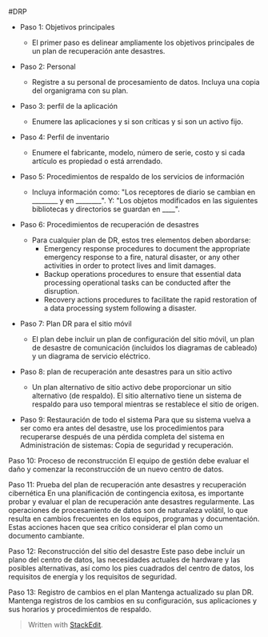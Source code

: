#DRP
- Paso 1: Objetivos principales
	-  El primer paso es delinear ampliamente los objetivos principales de un plan de recuperación ante desastres.

- Paso 2: Personal
	-  Registre a su personal de procesamiento de datos. Incluya una copia del organigrama con su plan.

- Paso 3: perfil de la aplicación
	- Enumere las aplicaciones y si son críticas y si son un activo fijo.

- Paso 4: Perfil de inventario 
	- Enumere el fabricante, modelo, número de serie, costo y si cada artículo es propiedad o está arrendado.

- Paso 5: Procedimientos de respaldo de los servicios de información 
	- Incluya información como: "Los receptores de diario se cambian en ________ y ​​en ________". Y: "Los objetos modificados en las siguientes bibliotecas y directorios se guardan en ____".

- Paso 6: Procedimientos de recuperación de desastres
	
	-  Para cualquier plan de DR, estos tres elementos deben abordarse:
		-   Emergency response procedures to document the appropriate emergency response to a fire, natural disaster, or any other activities in order to protect lives and limit damages.
		-   Backup operations procedures to ensure that essential data processing operational tasks can be conducted after the disruption.
		-   Recovery actions procedures to facilitate the rapid restoration of a data processing system following a disaster.
- Paso 7: Plan DR para el sitio móvil 
	- El plan debe incluir un plan de configuración del sitio móvil, un plan de desastre de comunicación (incluidos los diagramas de cableado) y un diagrama de servicio eléctrico.

- Paso 8: plan de recuperación ante desastres para un sitio activo 
	- Un plan alternativo de sitio activo debe proporcionar un sitio alternativo (de respaldo). El sitio alternativo tiene un sistema de respaldo para uso temporal mientras se restablece el sitio de origen.

- Paso 9: Restauración de todo el sistema Para que su sistema vuelva a ser como era antes del desastre, use los procedimientos para recuperarse después de una pérdida completa del sistema en Administración de sistemas: Copia de seguridad y recuperación.

Paso 10: Proceso de reconstrucción El equipo de gestión debe evaluar el daño y comenzar la reconstrucción de un nuevo centro de datos.

Paso 11: Prueba del plan de recuperación ante desastres y recuperación cibernética En una planificación de contingencia exitosa, es importante probar y evaluar el plan de recuperación ante desastres regularmente. Las operaciones de procesamiento de datos son de naturaleza volátil, lo que resulta en cambios frecuentes en los equipos, programas y documentación. Estas acciones hacen que sea crítico considerar el plan como un documento cambiante.

Paso 12: Reconstrucción del sitio del desastre Este paso debe incluir un plano del centro de datos, las necesidades actuales de hardware y las posibles alternativas, así como los pies cuadrados del centro de datos, los requisitos de energía y los requisitos de seguridad.

Paso 13: Registro de cambios en el plan Mantenga actualizado su plan DR. Mantenga registros de los cambios en su configuración, sus aplicaciones y sus horarios y procedimientos de respaldo.
> Written with [StackEdit](https://stackedit.io/).
<!--stackedit_data:
eyJoaXN0b3J5IjpbOTg4NjkxOTE4LDMxMzM2MzQxOCwyMDg0ND
EwMDk0LDEyNzIyMDE2MzMsLTIwOTIxNzg0NjNdfQ==
-->